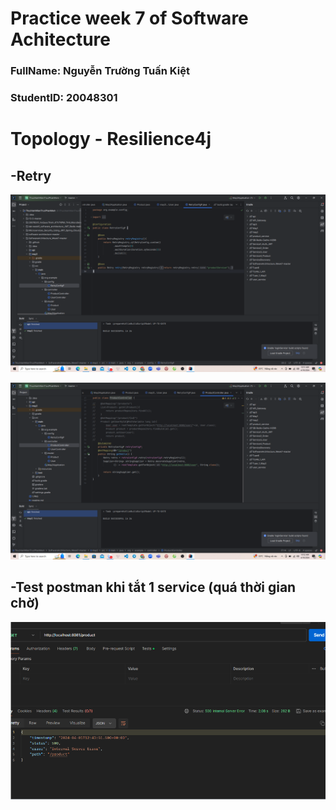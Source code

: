 
# Practice week 7 of Software Achitecture  <br>

<h3>FullName: Nguyễn Trường Tuấn Kiệt</h3>
<h3>StudentID: 20048301</h3>

# Topology - Resilience4j

## -Retry
![img.png](https://github.com/nguyentruongtuankiet/KienTrucVaThietKePhanMem_Week7/blob/master/1.PNG)

![img_1.png](https://github.com/nguyentruongtuankiet/KienTrucVaThietKePhanMem_Week7/blob/master/2.PNG)

## -Test postman khi tắt 1 service (quá thời gian chờ)

![img_2.png](https://github.com/nguyentruongtuankiet/KienTrucVaThietKePhanMem_Week7/blob/master/3.PNG)
